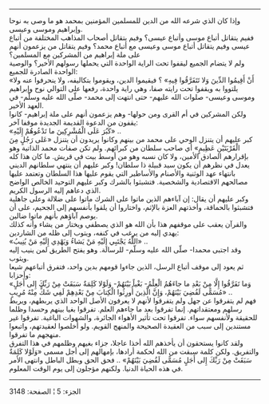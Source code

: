 ------------------------------------------------------------------------

وإذا كان الذي شرعه الله من الدين للمسلمين المؤمنين بمحمد هو ما وصى به
نوحا وإبراهيم وموسى وعيسى.  
ففيم يتقاتل أتباع موسى وأتباع عيسى؟ وفيم يتقاتل أصحاب المذاهب المختلفة
من أتباع عيسى وفيم يتقاتل أتباع موسى وعيسى مع أتباع محمد؟ وفيم يتقاتل من
يزعمون أنهم على ملة إبراهيم من المشركين مع المسلمين؟  
ولم لا يتضام الجميع ليقفوا تحت الراية الواحدة التي يحملها رسولهم الأخير؟
والوصية الواحدة الصادرة للجميع:  
«أَنْ أَقِيمُوا الدِّينَ وَلا تَتَفَرَّقُوا فِيهِ» ؟ فيقيموا الدين، ويقوموا بتكاليفه، ولا
ينحرفوا عنه ولا يلتووا به ويقفوا تحت رايته صفا، وهي راية واحدة، رفعها
على التوالي نوح وإبراهيم وموسى وعيسى- صلوات الله عليهم- حتى انتهت إلى
محمد- صلّى الله عليه وسلّم- في العهد الأخير.  
ولكن المشركين في أم القرى ومن حولها- وهم يزعمون أنهم على ملة إبراهيم-
كانوا يقفون من الدعوة القديمة الجديدة موقفا آخر:  
«كَبُرَ عَلَى الْمُشْرِكِينَ ما تَدْعُوهُمْ إِلَيْهِ» ..  
كبر عليهم أن يتنزل الوحي على محمد من بينهم وكانوا يريدون أن يتنزل «عَلى
رَجُلٍ مِنَ الْقَرْيَتَيْنِ عَظِيمٍ» أي صاحب سلطان من كبرائهم. ولم تكن صفات محمد
الذاتية وهو بإقرارهم الصادق الأمين، ولا كان نسبه وهو من أوسط بيت في
قريش. ما كان هذا كله يعدل في نظرهم أن يكون سيد قبيلة ذا سلطان! وكبر
عليهم أن ينتهي سلطانهم الديني بانتهاء عهد الوثنية والأصنام والأساطير
التي يقوم عليها هذا السلطان وتعتمد عليها مصالحهم الاقتصادية والشخصية.
فتشبثوا بالشرك وكبر عليهم التوحيد الخالص الواضح الذي دعاهم إليه الرسول
الكريم.  
وكبر عليهم أن يقال: إن آباءهم الذين ماتوا على الشرك ماتوا على ضلالة وعلى
جاهلية فتشبثوا بالحماقة، وأخذتهم العزة بالإثم، واختاروا أن يلقوا بأنفسهم
إلى الجحيم، على أن يوصم آباؤهم بأنهم ماتوا ضالين.  
والقرآن يعقب على موقفهم هذا بأن الله هو الذي يصطفي ويختار من يشاء وأنه
كذلك يهدي إليه من يرغب في كنفه، ويتوب إلى ظله من الشاردين:  
«اللَّهُ يَجْتَبِي إِلَيْهِ مَنْ يَشاءُ وَيَهْدِي إِلَيْهِ مَنْ يُنِيبُ» ..  
وقد اجتبى محمدا- صلّى الله عليه وسلّم- للرسالة. وهو يفتح الطريق لمن ينيب
إليه ويثوب.  
ثم يعود إلى موقف أتباع الرسل، الذين جاءوا قومهم بدين واحد، فتفرق أتباعهم
شيعا وأحزابا:  
«وَما تَفَرَّقُوا إِلَّا مِنْ بَعْدِ ما جاءَهُمُ الْعِلْمُ- بَغْياً بَيْنَهُمْ- وَلَوْلا كَلِمَةٌ سَبَقَتْ مِنْ
رَبِّكَ إِلى أَجَلٍ مُسَمًّى لَقُضِيَ بَيْنَهُمْ، وَإِنَّ الَّذِينَ أُورِثُوا الْكِتابَ مِنْ بَعْدِهِمْ لَفِي شَكٍّ مِنْهُ
مُرِيبٍ» ..  
فهم لم يتفرقوا عن جهل ولم يتفرقوا لأنهم لا يعرفون الأصل الواحد الذي
يربطهم، ويربط رسلهم ومعتقداتهم. إنما تفرقوا بعد ما جاءهم العلم. تفرقوا
بغيا بينهم وحسدا وظلما للحقيقة ولأنفسهم سواء. تفرقوا تحت تأثير الأهواء
الجائرة، والشهوات الباغية. تفرقوا غير مستندين إلى سبب من العقيدة الصحيحة
والمنهج القويم. ولو أخلصوا لعقيدتهم، واتبعوا منهجهم ما تفرقوا.  
ولقد كانوا يستحقون أن يأخذهم الله أخذا عاجلا، جزاء بغيهم وظلمهم في هذا
التفرق والتفريق. ولكن كلمة سبقت من الله لحكمة أرادها، بإمهالهم إلى أجل
مسمى «وَلَوْلا كَلِمَةٌ سَبَقَتْ مِنْ رَبِّكَ إِلى أَجَلٍ مُسَمًّى لَقُضِيَ بَيْنَهُمْ» .. فحق الحق وبطل
الباطل وانتهى الأمر في هذه الحياة الدنيا. ولكنهم مؤجلون إلى يوم الوقت
المعلوم.

------------------------------------------------------------------------

الجزء: 5 ¦ الصفحة: 3148
